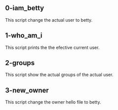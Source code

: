 ## 0-iam_betty
This script change the actual user to betty.

## 1-who_am_i
This script prints the the efective current user.

## 2-groups
This script show the actual groups of the actual user.

## 3-new_owner
This script change the owner hello file to betty.
